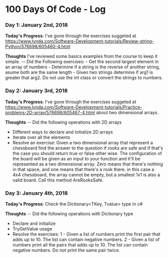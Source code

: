 # 100 Days Of Code - Log

### Day 1: January 2nd, 2018

**Today's Progress**: I've gone through the exercises suggeted at https://www.lynda.com/Software-Development-tutorials/Review-string-Python/576698/605460-4.html

**Thoughts** I've reviewed some  basics examples from the course to keep it simple.
-- Did the Following exercises:
    - Get the second largest element in an array of numbers
    - Determine if a string is the reverse of another string, asume both are the same length
    - Given two strings determine if arg1 is greater that arg2. Do not use the int class or convert the strings to numbers.

### Day 2: January 3rd, 2018

**Today's Progress**: I've gone through the exercises suggeted at https://www.lynda.com/Software-Development-tutorials/Practice-problems-2D-array/576698/605467-4.html about two dimensional arrays.

**Thoughts** 
-- Did the following operations with 2D arrays
   - Different ways to declare and initialize 2D arrays
   - Iterate over all the elements
   - Resolve an exercise: 
Given a two dimensional array that represent a chessboard find the answer to the question if rooks are safe and if that's the case you should return true or false other wise. The configuration of the board will be given as an input to your function and it'll be represented as a two dimensional array. Zero means that there's nothing in that space, and one means that there's a rook there. in this case a 4x4 chessboard, the array cannot be empty, but a smallest 1x1 is also a valid board. Call this method AreRooksSafe.

### Day 3: January 4th, 2018

**Today's Progress**: Check the Dictionary<TKey, Tvalue> type in c#

**Thoughts** 
-- Did the following operations with Dictionary type
   - Declare and initialize
   - TryGetValue usage
   - Resolve the exercises: 
		 1 - Given a list of numbers print the first pair that adds up to 10. The list can contain negative numbers.
		 2 - Given a list of numbers print all the pairs that adds up to 10. The list can contain negative numbers. Do not print the same pair twice.